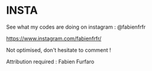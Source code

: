 # INSTA

See what my codes are doing on instagram : @fabienfrfr

https://www.instagram.com/fabienfrfr/

Not optimised, don't hesitate to comment !

Attribution required : Fabien Furfaro

